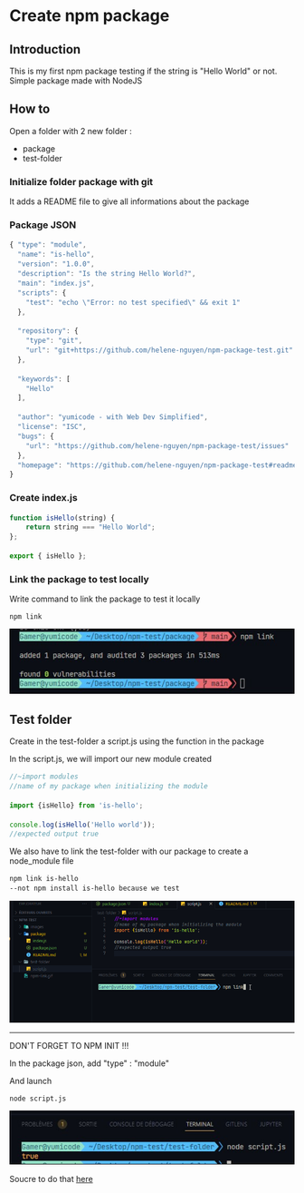# Create npm package

## Introduction

This is my first npm package testing if the string is "Hello World" or not.
Simple package made with NodeJS

## How to

Open a folder with 2 new folder :

- package
- test-folder

### Initialize folder package with git

It adds a README file to give all informations about the package

### Package JSON
```js
{ "type": "module",
  "name": "is-hello",
  "version": "1.0.0",
  "description": "Is the string Hello World?",
  "main": "index.js",
  "scripts": {
    "test": "echo \"Error: no test specified\" && exit 1"
  },

  "repository": {
    "type": "git",
    "url": "git+https://github.com/helene-nguyen/npm-package-test.git"
  },

  "keywords": [
    "Hello"
  ],

  "author": "yumicode - with Web Dev Simplified",
  "license": "ISC",
  "bugs": {
    "url": "https://github.com/helene-nguyen/npm-package-test/issues"
  },
  "homepage": "https://github.com/helene-nguyen/npm-package-test#readme"
}
```

### Create index.js 

```js
function isHello(string) {
    return string === "Hello World";
};

export { isHello };
```

### Link the package to test locally

Write command to link the package to test it locally

```
npm link
```

![link](./images/link.jpg)

## Test folder
Create in the test-folder a script.js using the function in the package

In the script.js, we will import our new module created

```js
//~import modules
//name of my package when initializing the module

import {isHello} from 'is-hello';

console.log(isHello('Hello world'));
//expected output true
```

We also have to link the test-folder with our package to create a node_module file

```sh
npm link is-hello
--not npm install is-hello because we test
```

![npm link](./images/npm-link.gif)

____

DON'T FORGET TO NPM INIT !!!

In the package json,  add "type" :  "module" 

And launch 

```
node script.js
```

![output](./images/true.jpg)

Soucre to do that [here](https://www.youtube.com/watch?v=J4b_T-qH3BY)
